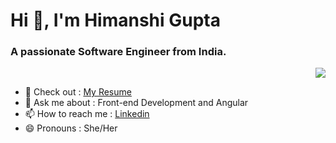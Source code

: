 # Hi 👋, I'm Himanshi Gupta
### A passionate Software Engineer from India.
<p align="right">
  <img src="https://github.com/user-attachments/assets/1d4addd0-aefe-4851-8bd2-42506c2868f5"/>
</p>

- 📝 Check out : <a href="https://drive.google.com/file/d/18DtUUIlpms5sz3dLB4r9lZ4c645zVo-a/view?usp=sharing" target="_blank">My Resume</a>
- 💬 Ask me about : Front-end Development and Angular                                       
- 📫 How to reach me : <a href="https://www.linkedin.com/in/himanshigupta9839/" target="_blank">Linkedin</a>
- 😄 Pronouns : She/Her
<!--
**a2gupta/a2gupta** is a ✨ _special_ ✨ repository because its `README.md` (this file) appears on your GitHub profile.

Here are some ideas to get you started:

- 🔭 I’m currently working on ...
- 🌱 I’m currently learning ...
- 👯 I’m looking to collaborate on ...
- 🤔 I’m looking for help with ...
- 💬 Ask me about ...
- 📫 How to reach me: ...
- 😄 Pronouns: ...
- ⚡ Fun fact: ...
-->
